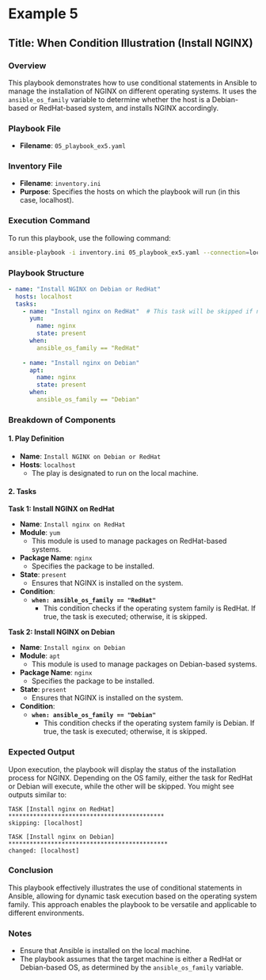# Example 5 

## Title: When Condition Illustration (Install NGINX)

### Overview
This playbook demonstrates how to use conditional statements in Ansible to manage the installation of NGINX on different operating systems. It uses the `ansible_os_family` variable to determine whether the host is a Debian-based or RedHat-based system, and installs NGINX accordingly.

### Playbook File
- **Filename**: `05_playbook_ex5.yaml`

### Inventory File
- **Filename**: `inventory.ini`
- **Purpose**: Specifies the hosts on which the playbook will run (in this case, localhost).

### Execution Command
To run this playbook, use the following command:

```bash
ansible-playbook -i inventory.ini 05_playbook_ex5.yaml --connection=local
```

### Playbook Structure

```yaml
- name: "Install NGINX on Debian or RedHat"
  hosts: localhost
  tasks:
    - name: "Install nginx on RedHat"  # This task will be skipped if not on RedHat
      yum: 
        name: nginx
        state: present
      when: 
        ansible_os_family == "RedHat"
  
    - name: "Install nginx on Debian"
      apt: 
        name: nginx
        state: present
      when: 
        ansible_os_family == "Debian"
```

### Breakdown of Components

#### 1. Play Definition
- **Name**: `Install NGINX on Debian or RedHat`
- **Hosts**: `localhost`
  - The play is designated to run on the local machine.

#### 2. Tasks

**Task 1: Install NGINX on RedHat**
- **Name**: `Install nginx on RedHat`
- **Module**: `yum`
  - This module is used to manage packages on RedHat-based systems.
- **Package Name**: `nginx`
  - Specifies the package to be installed.
- **State**: `present`
  - Ensures that NGINX is installed on the system.
- **Condition**: 
  - **`when: ansible_os_family == "RedHat"`**
    - This condition checks if the operating system family is RedHat. If true, the task is executed; otherwise, it is skipped.

**Task 2: Install NGINX on Debian**
- **Name**: `Install nginx on Debian`
- **Module**: `apt`
  - This module is used to manage packages on Debian-based systems.
- **Package Name**: `nginx`
  - Specifies the package to be installed.
- **State**: `present`
  - Ensures that NGINX is installed on the system.
- **Condition**: 
  - **`when: ansible_os_family == "Debian"`**
    - This condition checks if the operating system family is Debian. If true, the task is executed; otherwise, it is skipped.

### Expected Output
Upon execution, the playbook will display the status of the installation process for NGINX. Depending on the OS family, either the task for RedHat or Debian will execute, while the other will be skipped. You might see outputs similar to:

```
TASK [Install nginx on RedHat] ********************************************
skipping: [localhost]

TASK [Install nginx on Debian] *********************************************
changed: [localhost]
```

### Conclusion
This playbook effectively illustrates the use of conditional statements in Ansible, allowing for dynamic task execution based on the operating system family. This approach enables the playbook to be versatile and applicable to different environments.

### Notes
- Ensure that Ansible is installed on the local machine.
- The playbook assumes that the target machine is either a RedHat or Debian-based OS, as determined by the `ansible_os_family` variable.
